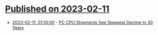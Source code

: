 # [Published on 2023-02-11](index.md)

* [2023-02-11, 01:10:00](https://hardware.slashdot.org/story/23/02/10/2322203/pc-cpu-shipments-see-steepest-decline-in-30-years?utm_source=rss1.0mainlinkanon&utm_medium=feed) - [PC CPU Shipments See Steepest Decline In 30 Years](https://hardware.slashdot.org/story/23/02/10/2322203/pc-cpu-shipments-see-steepest-decline-in-30-years?utm_source=rss1.0mainlinkanon&utm_medium=feed)
